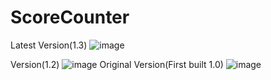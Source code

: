 # ScoreCounter
Latest Version(1.3)
![image](https://user-images.githubusercontent.com/65584840/123801445-ebdc1680-d907-11eb-8c50-ad56e68ecace.png)

Version(1.2)
![image](https://user-images.githubusercontent.com/65584840/123774036-af4df200-d8ea-11eb-9b7c-ee4c5e1fab46.png)
Original Version(First built 1.0)
![image](https://user-images.githubusercontent.com/65584840/123740671-6e43e680-d8c6-11eb-8040-847a1b0a35ba.png)

